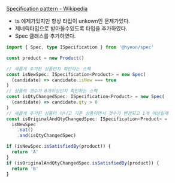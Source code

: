 [Specification pattern - Wikipedia](https://en.wikipedia.org/wiki/Specification_pattern#TypeScript) 

- ts 에제가있지만 항상 타입이 unkown인 문제가있다.
- 제네릭타입으로 받아올수있도록 타입을 추가하였다.
- Spec 클래스를 추가하였다.

```ts
import { Spec, type ISpecification } from '@hyeon/spec'

const product = new Product()

// 새롭게 추가된 상품인지 확인하는 스펙
const isNewSpec: ISpecification<Product> = new Spec(
  (candidate) => candidate.isNew === true
)
// 상품의 갯수가 0개이상인지 확인하는 스펙
const isQtyChangedSpec: ISpecification<Product> = new Spec(
  (candidate) => candidate.qty > 0
)
// 새롭게 추가된 상품이 아니고 기존 상품이면서 갯수가 변경되고 1개 이상일때
const isOriginalAndQtyChangedSpec: ISpecification<Product> =
  isNewSpec
    .not()
    .and(isQtyChangedSpec)

if (isNewSpec.isSatisfiedBy(product)) {
  return 'A'
}
if (isOriginalAndQtyChangedSpec.isSatisfiedBy(product)) {
  return 'B'
}
```
